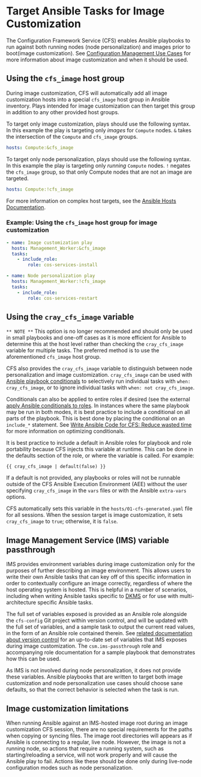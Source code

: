# Target Ansible Tasks for Image Customization

The Configuration Framework Service \(CFS\) enables Ansible playbooks to run against both running nodes \(node personalization\) and images prior to boot\(image customization\).
See [Configuration Management Use Cases](Configuration_Management.md#use-cases) for more information about image customization and when it should be used.

## Using the `cfs_image` host group

During image customization, CFS will automatically add all image customization hosts into a special `cfs_image` host group in Ansible inventory.
Plays intended for image customization can then target this group in addition to any other provided host groups.

To target only image customization, plays should use the following syntax. In this example the play is targeting only _images_ for `Compute` nodes. `&` takes the intersection of the `Compute` and `cfs_image` groups.

```yaml
hosts: Compute:&cfs_image
```

To target only node personalization, plays should use the following syntax. In this example the play is targeting only _running_ `Compute` nodes. `!` negates the `cfs_image` group, so that only Compute nodes that are not an image are targeted.

```yaml
hosts: Compute:!cfs_image
```

For more information on complex host targets, see the [Ansible Hosts Documentation](https://docs.ansible.com/ansible/latest/user_guide/intro_patterns.html).

### Example: Using the `cfs_image` host group for image customization

```yaml
- name: Image customization play
  hosts: Management_Worker:&cfs_image
  tasks:
    - include_role:
        role: cos-services-install

- name: Node personalization play  
  hosts: Management_Worker:!cfs_image
  tasks:
    - include_role: 
        role: cos-services-restart
```

## Using the `cray_cfs_image` variable

`** NOTE **` This option is no longer recommended and should only be used in small playbooks and one-off cases
 as it is more efficient for Ansible to determine this at the host level rather than checking the `cray_cfs_image` variable for multiple tasks.
 The preferred method is to use the aforementioned `cfs_image` host group.

CFS also provides the `cray_cfs_image` variable to distinguish between node personalization and image customization.
`cray_cfs_image` can be used with [Ansible playbook conditionals](https://docs.ansible.com/ansible/latest/user_guide/playbooks_conditionals.html)
to selectively run individual tasks with `when: cray_cfs_image`, or to ignore individual tasks with `when: not cray_cfs_image`.

Conditionals can also be applied to entire roles if desired \(see the external [apply Ansible conditionals to roles](https://docs.ansible.com/ansible/latest/user_guide/playbooks_conditionals.html#conditionals-with-includes).
In instances where the same playbook may be run in both modes, it is best practice to include a conditional on all parts of the playbook. This is best done by placing the conditional on an `include_*` statement.
See [Write Ansible Code for CFS: Reduce wasted time](Write_Ansible_Code_for_CFS.md#reduce-wasted-time) for more information on optimizing conditionals.

It is best practice to include a default in Ansible roles for playbook and role portability because CFS injects this variable at runtime. This can be done in the defaults section of the role, or where the variable is called. For example:

```text
{{ cray_cfs_image | default(false) }}
```

If a default is not provided, any playbooks or roles will not be runnable outside of the CFS Ansible Execution Environment \(AEE\) without the user specifying `cray_cfs_image` in the `vars` files or with the Ansible `extra-vars` options.

CFS automatically sets this variable in the `hosts/01-cfs-generated.yaml` file for all sessions. When the session target is image customization, it sets `cray_cfs_image` to `true`; otherwise, it is `false`.

## Image Management Service (IMS) variable passthrough

IMS provides environment variables during image customization only for the purposes of
further describing an image environment. This allows users to write their own Ansible tasks that can key off of this
specific information in order to contextually configure an image correctly, regardless of where the host operating
system is hosted. This is helpful in a number of scenarios, including when writing Ansible tasks specific to
[DKMS](../image_management/Configure_IMS_to_Use_DKMS.md) or for use with multi-architecture specific Ansible tasks.

The full set of variables exposed is provided as an Ansible role alongside the `cfs-config` Git project within version
control, and will be updated with the full set of variables, and a sample task to output the current read values, in
the form of an Ansible role contained therein. See [related documentation about version control](Version_Control_Service_VCS.md#cloning-a-vcs-repository)
for an up-to-date set of variables that IMS exposes during image customization. The `csm.ims-passthrough` role and
accompanying role documentation for a sample playbook that demonstrates how this can be used.

As IMS is not involved during node personalization, it does not provide these variables. Ansible playbooks that are
written to target both image customization and node personalization use cases should choose sane defaults, so that the
correct behavior is selected when the task is run.

## Image customization limitations

When running Ansible against an IMS-hosted image root during an image customization CFS session, there are no special requirements for the paths when copying or syncing files.
The image root directories will appears as if Ansible is connecting to a regular, live node.
However, the image is not a running node, so actions that require a running system, such as starting/reloading a service, will not work properly and will cause the Ansible play to fail.
Actions like these should be done only during live-node configuration modes such as node personalization.
